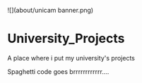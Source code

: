 ![](about/unicam banner.png)


# University_Projects
A place where i put my university's projects

Spaghetti code goes brrrrrrrrrrrr.... 
